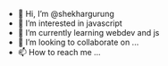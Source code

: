 - 👋 Hi, I’m @shekhargurung
- 👀 I’m interested in javascript
- 🌱 I’m currently learning webdev and js
- 💞️ I’m looking to collaborate on ...
- 📫 How to reach me ...

<!---
jeffish122/jeffish122 is a ✨ special ✨ repository because its `README.md` (this file) appears on your GitHub profile.
You can click the Preview link to take a look at your changes.
--->
